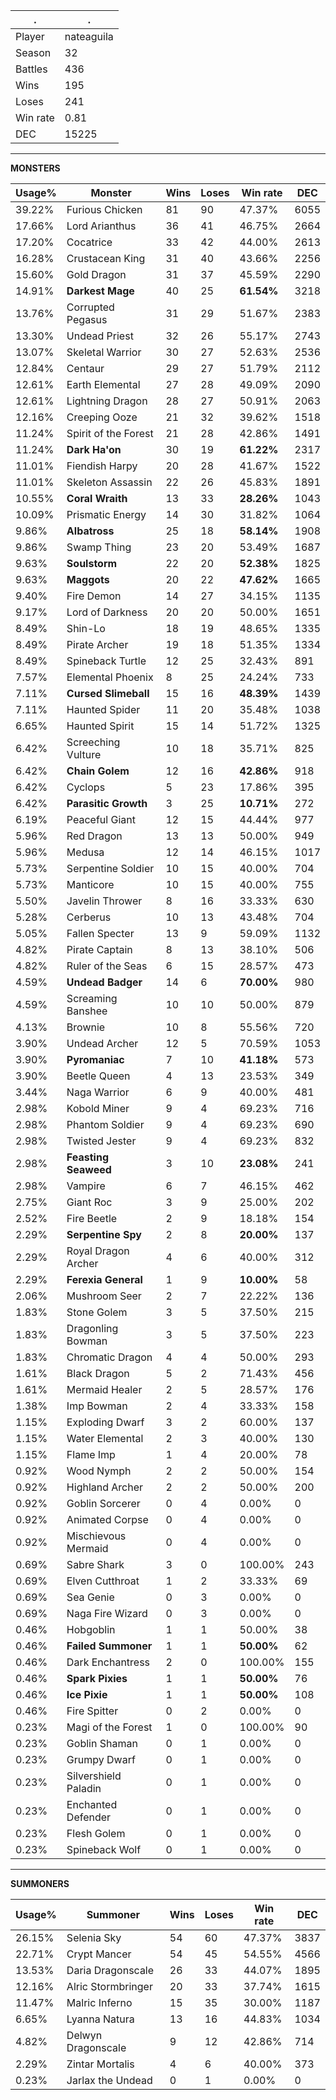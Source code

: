 .|.
|-|-
Player|nateaguila
Season|32
Battles|436
Wins|195
Loses|241
Win rate|0.81
DEC|15225

---
**MONSTERS**

Usage%|Monster|Wins|Loses|Win rate|DEC|
-|-|-|-|-|-|
39.22%|Furious Chicken|81|90|47.37%|6055|
17.66%|Lord Arianthus|36|41|46.75%|2664|
17.20%|Cocatrice|33|42|44.00%|2613|
16.28%|Crustacean King|31|40|43.66%|2256|
15.60%|Gold Dragon|31|37|45.59%|2290|
14.91%|**Darkest Mage**|40|25|**61.54%**|3218|
13.76%|Corrupted Pegasus|31|29|51.67%|2383|
13.30%|Undead Priest|32|26|55.17%|2743|
13.07%|Skeletal Warrior|30|27|52.63%|2536|
12.84%|Centaur|29|27|51.79%|2112|
12.61%|Earth Elemental|27|28|49.09%|2090|
12.61%|Lightning Dragon|28|27|50.91%|2063|
12.16%|Creeping Ooze|21|32|39.62%|1518|
11.24%|Spirit of the Forest|21|28|42.86%|1491|
11.24%|**Dark Ha'on**|30|19|**61.22%**|2317|
11.01%|Fiendish Harpy|20|28|41.67%|1522|
11.01%|Skeleton Assassin|22|26|45.83%|1891|
10.55%|**Coral Wraith**|13|33|**28.26%**|1043|
10.09%|Prismatic Energy|14|30|31.82%|1064|
9.86%|**Albatross**|25|18|**58.14%**|1908|
9.86%|Swamp Thing|23|20|53.49%|1687|
9.63%|**Soulstorm**|22|20|**52.38%**|1825|
9.63%|**Maggots**|20|22|**47.62%**|1665|
9.40%|Fire Demon|14|27|34.15%|1135|
9.17%|Lord of Darkness|20|20|50.00%|1651|
8.49%|Shin-Lo|18|19|48.65%|1335|
8.49%|Pirate Archer|19|18|51.35%|1334|
8.49%|Spineback Turtle|12|25|32.43%|891|
7.57%|Elemental Phoenix|8|25|24.24%|733|
7.11%|**Cursed Slimeball**|15|16|**48.39%**|1439|
7.11%|Haunted Spider|11|20|35.48%|1038|
6.65%|Haunted Spirit|15|14|51.72%|1325|
6.42%|Screeching Vulture|10|18|35.71%|825|
6.42%|**Chain Golem**|12|16|**42.86%**|918|
6.42%|Cyclops|5|23|17.86%|395|
6.42%|**Parasitic Growth**|3|25|**10.71%**|272|
6.19%|Peaceful Giant|12|15|44.44%|977|
5.96%|Red Dragon|13|13|50.00%|949|
5.96%|Medusa|12|14|46.15%|1017|
5.73%|Serpentine Soldier|10|15|40.00%|704|
5.73%|Manticore|10|15|40.00%|755|
5.50%|Javelin Thrower|8|16|33.33%|630|
5.28%|Cerberus|10|13|43.48%|704|
5.05%|Fallen Specter|13|9|59.09%|1132|
4.82%|Pirate Captain|8|13|38.10%|506|
4.82%|Ruler of the Seas|6|15|28.57%|473|
4.59%|**Undead Badger**|14|6|**70.00%**|980|
4.59%|Screaming Banshee|10|10|50.00%|879|
4.13%|Brownie|10|8|55.56%|720|
3.90%|Undead Archer|12|5|70.59%|1053|
3.90%|**Pyromaniac**|7|10|**41.18%**|573|
3.90%|Beetle Queen|4|13|23.53%|349|
3.44%|Naga Warrior|6|9|40.00%|481|
2.98%|Kobold Miner|9|4|69.23%|716|
2.98%|Phantom Soldier|9|4|69.23%|690|
2.98%|Twisted Jester|9|4|69.23%|832|
2.98%|**Feasting Seaweed**|3|10|**23.08%**|241|
2.98%|Vampire|6|7|46.15%|462|
2.75%|Giant Roc|3|9|25.00%|202|
2.52%|Fire Beetle|2|9|18.18%|154|
2.29%|**Serpentine Spy**|2|8|**20.00%**|137|
2.29%|Royal Dragon Archer|4|6|40.00%|312|
2.29%|**Ferexia General**|1|9|**10.00%**|58|
2.06%|Mushroom Seer|2|7|22.22%|136|
1.83%|Stone Golem|3|5|37.50%|215|
1.83%|Dragonling Bowman|3|5|37.50%|223|
1.83%|Chromatic Dragon|4|4|50.00%|293|
1.61%|Black Dragon|5|2|71.43%|456|
1.61%|Mermaid Healer|2|5|28.57%|176|
1.38%|Imp Bowman|2|4|33.33%|158|
1.15%|Exploding Dwarf|3|2|60.00%|137|
1.15%|Water Elemental|2|3|40.00%|130|
1.15%|Flame Imp|1|4|20.00%|78|
0.92%|Wood Nymph|2|2|50.00%|154|
0.92%|Highland Archer|2|2|50.00%|200|
0.92%|Goblin Sorcerer|0|4|0.00%|0|
0.92%|Animated Corpse|0|4|0.00%|0|
0.92%|Mischievous Mermaid|0|4|0.00%|0|
0.69%|Sabre Shark|3|0|100.00%|243|
0.69%|Elven Cutthroat|1|2|33.33%|69|
0.69%|Sea Genie|0|3|0.00%|0|
0.69%|Naga Fire Wizard|0|3|0.00%|0|
0.46%|Hobgoblin|1|1|50.00%|38|
0.46%|**Failed Summoner**|1|1|**50.00%**|62|
0.46%|Dark Enchantress|2|0|100.00%|155|
0.46%|**Spark Pixies**|1|1|**50.00%**|76|
0.46%|**Ice Pixie**|1|1|**50.00%**|108|
0.46%|Fire Spitter|0|2|0.00%|0|
0.23%|Magi of the Forest|1|0|100.00%|90|
0.23%|Goblin Shaman|0|1|0.00%|0|
0.23%|Grumpy Dwarf|0|1|0.00%|0|
0.23%|Silvershield Paladin|0|1|0.00%|0|
0.23%|Enchanted Defender|0|1|0.00%|0|
0.23%|Flesh Golem|0|1|0.00%|0|
0.23%|Spineback Wolf|0|1|0.00%|0|

---
**SUMMONERS**

Usage%|Summoner|Wins|Loses|Win rate|DEC|
-|-|-|-|-|-|
26.15%|Selenia Sky|54|60|47.37%|3837|
22.71%|Crypt Mancer|54|45|54.55%|4566|
13.53%|Daria Dragonscale|26|33|44.07%|1895|
12.16%|Alric Stormbringer|20|33|37.74%|1615|
11.47%|Malric Inferno|15|35|30.00%|1187|
6.65%|Lyanna Natura|13|16|44.83%|1034|
4.82%|Delwyn Dragonscale|9|12|42.86%|714|
2.29%|Zintar Mortalis|4|6|40.00%|373|
0.23%|Jarlax the Undead|0|1|0.00%|0|
